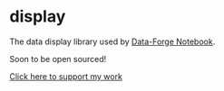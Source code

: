 # display

The data display library used by [Data-Forge Notebook](https://www.data-forge-notebook.com/).

Soon to be open sourced!

[Click here to support my work](https://www.codecapers.com.au/about#support-my-work)
